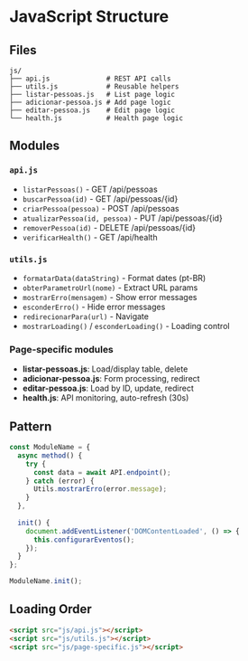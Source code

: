 # JavaScript Structure

## Files
```
js/
├── api.js              # REST API calls
├── utils.js            # Reusable helpers
├── listar-pessoas.js   # List page logic
├── adicionar-pessoa.js # Add page logic
├── editar-pessoa.js    # Edit page logic
└── health.js           # Health page logic
```

## Modules

### `api.js`
- `listarPessoas()` - GET /api/pessoas
- `buscarPessoa(id)` - GET /api/pessoas/{id}
- `criarPessoa(pessoa)` - POST /api/pessoas
- `atualizarPessoa(id, pessoa)` - PUT /api/pessoas/{id}
- `removerPessoa(id)` - DELETE /api/pessoas/{id}
- `verificarHealth()` - GET /api/health

### `utils.js`
- `formatarData(dataString)` - Format dates (pt-BR)
- `obterParametroUrl(nome)` - Extract URL params
- `mostrarErro(mensagem)` - Show error messages
- `esconderErro()` - Hide error messages
- `redirecionarPara(url)` - Navigate
- `mostrarLoading()` / `esconderLoading()` - Loading control

### Page-specific modules
- **listar-pessoas.js**: Load/display table, delete
- **adicionar-pessoa.js**: Form processing, redirect
- **editar-pessoa.js**: Load by ID, update, redirect
- **health.js**: API monitoring, auto-refresh (30s)

## Pattern
```javascript
const ModuleName = {
  async method() {
    try {
      const data = await API.endpoint();
    } catch (error) {
      Utils.mostrarErro(error.message);
    }
  },
  
  init() {
    document.addEventListener('DOMContentLoaded', () => {
      this.configurarEventos();
    });
  }
};

ModuleName.init();
```

## Loading Order
```html
<script src="js/api.js"></script>
<script src="js/utils.js"></script>
<script src="js/page-specific.js"></script>
```

